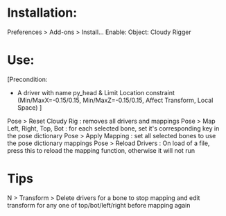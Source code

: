 # Installation:
Preferences > Add-ons > Install...
Enable: Object: Cloudy Rigger

# Use:
[Precondition: 
  - A driver with name py_head 
    & Limit Location constraint (Min/MaxX=-0.15/0.15, Min/MaxZ=-0.15/0.15, Affect Transform, Local Space)
]

Pose > Reset Cloudy Rig : removes all drivers and mappings
Pose > Map Left, Right, Top, Bot : for each selected bone, set it's corresponding key in the pose dictionary
Pose > Apply Mapping : set all selected bones to use the pose dictionary mappings
Pose > Reload Drivers : On load of a file, press this to reload the mapping function, otherwise it will not run

# Tips
N > Transform > Delete drivers for a bone to stop mapping and edit transform for any one of top/bot/left/right before mapping again

